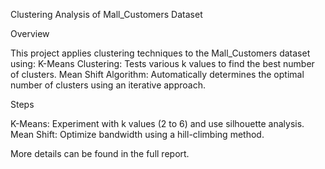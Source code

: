Clustering Analysis of Mall_Customers Dataset

Overview

This project applies clustering techniques to the Mall_Customers dataset using:
K-Means Clustering: Tests various k values to find the best number of clusters.
Mean Shift Algorithm: Automatically determines the optimal number of clusters using an iterative approach.

Steps

K-Means: Experiment with k values (2 to 6) and use silhouette analysis.
Mean Shift: Optimize bandwidth using a hill-climbing method.

More details can be found in the full report.
